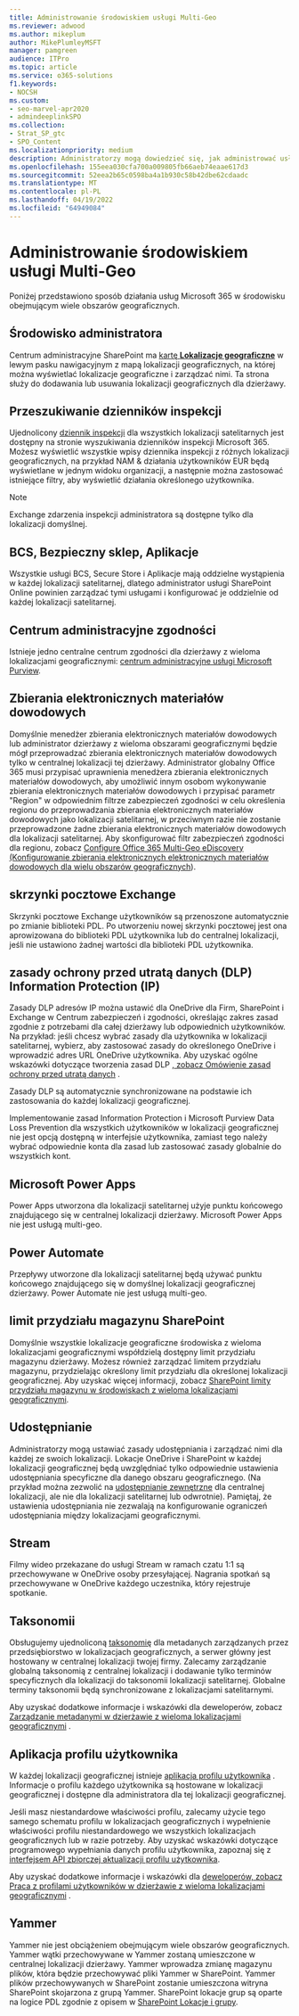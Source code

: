 ```yaml
---
title: Administrowanie środowiskiem usługi Multi-Geo
ms.reviewer: adwood
ms.author: mikeplum
author: MikePlumleyMSFT
manager: pamgreen
audience: ITPro
ms.topic: article
ms.service: o365-solutions
f1.keywords:
- NOCSH
ms.custom:
- seo-marvel-apr2020
- admindeeplinkSPO
ms.collection:
- Strat_SP_gtc
- SPO_Content
ms.localizationpriority: medium
description: Administratorzy mogą dowiedzieć się, jak administrować usługami SharePoint i OneDrive w środowisku obejmującym wiele obszarów geograficznych.
ms.openlocfilehash: 155eea030cfa700a009805fb66aeb74eaae617d3
ms.sourcegitcommit: 52eea2b65c0598ba4a1b930c58b42dbe62cdaadc
ms.translationtype: MT
ms.contentlocale: pl-PL
ms.lasthandoff: 04/19/2022
ms.locfileid: "64949084"
---
```

# <a name="administering-a-multi-geo-environment"></a>Administrowanie środowiskiem usługi Multi-Geo

Poniżej przedstawiono sposób działania usług Microsoft 365 w środowisku obejmującym wiele obszarów geograficznych.

## <a name="administrator-experience"></a>Środowisko administratora

Centrum administracyjne SharePoint ma <a href="https://go.microsoft.com/fwlink/?linkid=2185076" target="_blank">kartę **Lokalizacje geograficzne**</a> w lewym pasku nawigacyjnym z mapą lokalizacji geograficznych, na której można wyświetlać lokalizacje geograficzne i zarządzać nimi. Ta strona służy do dodawania lub usuwania lokalizacji geograficznych dla dzierżawy.

## <a name="audit-log-search"></a>Przeszukiwanie dzienników inspekcji

Ujednolicony [dziennik inspekcji](https://support.office.com/article/0d4d0f35-390b-4518-800e-0c7ec95e946c) dla wszystkich lokalizacji satelitarnych jest dostępny na stronie wyszukiwania dzienników inspekcji Microsoft 365. Możesz wyświetlić wszystkie wpisy dziennika inspekcji z różnych lokalizacji geograficznych, na przykład NAM & działania użytkowników EUR będą wyświetlane w jednym widoku organizacji, a następnie można zastosować istniejące filtry, aby wyświetlić działania określonego użytkownika.

> [!NOTE]
> Exchange zdarzenia inspekcji administratora są dostępne tylko dla lokalizacji domyślnej.

## <a name="bcs-secure-store-apps"></a>BCS, Bezpieczny sklep, Aplikacje

Wszystkie usługi BCS, Secure Store i Aplikacje mają oddzielne wystąpienia w każdej lokalizacji satelitarnej, dlatego administrator usługi SharePoint Online powinien zarządzać tymi usługami i konfigurować je oddzielnie od każdej lokalizacji satelitarnej.

## <a name="compliance-admin-center"></a>Centrum administracyjne zgodności

Istnieje jedno centralne centrum zgodności dla dzierżawy z wieloma lokalizacjami geograficznymi: [centrum administracyjne usługi Microsoft Purview](https://compliance.microsoft.com/).

## <a name="ediscovery"></a>Zbierania elektronicznych materiałów dowodowych

Domyślnie menedżer zbierania elektronicznych materiałów dowodowych lub administrator dzierżawy z wieloma obszarami geograficznymi będzie mógł przeprowadzać zbierania elektronicznych materiałów dowodowych tylko w centralnej lokalizacji tej dzierżawy. Administrator globalny Office 365 musi przypisać uprawnienia menedżera zbierania elektronicznych materiałów dowodowych, aby umożliwić innym osobom wykonywanie zbierania elektronicznych materiałów dowodowych i przypisać parametr "Region" w odpowiednim filtrze zabezpieczeń zgodności w celu określenia regionu do przeprowadzania zbierania elektronicznych materiałów dowodowych jako lokalizacji satelitarnej, w przeciwnym razie nie zostanie przeprowadzone żadne zbierania elektronicznych materiałów dowodowych dla lokalizacji satelitarnej. Aby skonfigurować filtr zabezpieczeń zgodności dla regionu, zobacz [Configure Office 365 Multi-Geo eDiscovery (Konfigurowanie zbierania elektronicznych elektronicznych materiałów dowodowych dla wielu obszarów geograficznych](multi-geo-ediscovery-configuration.md)).

## <a name="exchange-mailboxes"></a>skrzynki pocztowe Exchange

Skrzynki pocztowe Exchange użytkowników są przenoszone automatycznie po zmianie biblioteki PDL. Po utworzeniu nowej skrzynki pocztowej jest ona aprowizowana do biblioteki PDL użytkownika lub do centralnej lokalizacji, jeśli nie ustawiono żadnej wartości dla biblioteki PDL użytkownika.

## <a name="information-protection-ip-data-loss-prevention-dlp-policy"></a>zasady ochrony przed utratą danych (DLP) Information Protection (IP)

Zasady DLP adresów IP można ustawić dla OneDrive dla Firm, SharePoint i Exchange w Centrum zabezpieczeń i zgodności, określając zakres zasad zgodnie z potrzebami dla całej dzierżawy lub odpowiednich użytkowników. Na przykład: jeśli chcesz wybrać zasady dla użytkownika w lokalizacji satelitarnej, wybierz, aby zastosować zasady do określonego OneDrive i wprowadzić adres URL OneDrive użytkownika. Aby uzyskać ogólne wskazówki dotyczące tworzenia zasad DLP [, zobacz Omówienie zasad ochrony przed utratą danych](https://support.office.com/article/1966b2a7-d1e2-4d92-ab61-42efbb137f5e) .

Zasady DLP są automatycznie synchronizowane na podstawie ich zastosowania do każdej lokalizacji geograficznej.

Implementowanie zasad Information Protection i Microsoft Purview Data Loss Prevention dla wszystkich użytkowników w lokalizacji geograficznej nie jest opcją dostępną w interfejsie użytkownika, zamiast tego należy wybrać odpowiednie konta dla zasad lub zastosować zasady globalnie do wszystkich kont.

## <a name="microsoft-power-apps"></a>Microsoft Power Apps

Power Apps utworzona dla lokalizacji satelitarnej użyje punktu końcowego znajdującego się w centralnej lokalizacji dzierżawy. Microsoft Power Apps nie jest usługą multi-geo. 

## <a name="power-automate"></a>Power Automate

Przepływy utworzone dla lokalizacji satelitarnej będą używać punktu końcowego znajdującego się w domyślnej lokalizacji geograficznej dzierżawy.  Power Automate nie jest usługą multi-geo. 

## <a name="sharepoint-storage-quota"></a>limit przydziału magazynu SharePoint

Domyślnie wszystkie lokalizacje geograficzne środowiska z wieloma lokalizacjami geograficznymi współdzielą dostępny limit przydziału magazynu dzierżawy.  Możesz również zarządzać limitem przydziału magazynu, przydzielając określony limit przydziału dla określonej lokalizacji geograficznej. Aby uzyskać więcej informacji, zobacz [SharePoint limity przydziału magazynu w środowiskach z wieloma lokalizacjami geograficznymi](sharepoint-multi-geo-storage-quota.md).

## <a name="sharing"></a>Udostępnianie

Administratorzy mogą ustawiać zasady udostępniania i zarządzać nimi dla każdej ze swoich lokalizacji. Lokacje OneDrive i SharePoint w każdej lokalizacji geograficznej będą uwzględniać tylko odpowiednie ustawienia udostępniania specyficzne dla danego obszaru geograficznego. (Na przykład można zezwolić na [udostępnianie zewnętrzne](https://support.office.com/article/C8A462EB-0723-4B0B-8D0A-70FEAFE4BE85) dla centralnej lokalizacji, ale nie dla lokalizacji satelitarnej lub odwrotnie). Pamiętaj, że ustawienia udostępniania nie zezwalają na konfigurowanie ograniczeń udostępniania między lokalizacjami geograficznymi.

## <a name="stream"></a>Stream

Filmy wideo przekazane do usługi Stream w ramach czatu 1:1 są przechowywane w OneDrive osoby przesyłającej. Nagrania spotkań są przechowywane w OneDrive każdego uczestnika, który rejestruje spotkanie.

## <a name="taxonomy"></a>Taksonomii

Obsługujemy ujednoliconą [taksonomię](/sharepoint/managed-metadata) dla metadanych zarządzanych przez przedsiębiorstwo w lokalizacjach geograficznych, a serwer główny jest hostowany w centralnej lokalizacji twojej firmy. Zalecamy zarządzanie globalną taksonomią z centralnej lokalizacji i dodawanie tylko terminów specyficznych dla lokalizacji do taksonomii lokalizacji satelitarnej. Globalne terminy taksonomii będą synchronizowane z lokalizacjami satelitarnymi.

Aby uzyskać dodatkowe informacje i wskazówki dla deweloperów, zobacz [Zarządzanie metadanymi w dzierżawie z wieloma lokalizacjami geograficznymi](/sharepoint/dev/solution-guidance/multigeo-managedmetadata) .

## <a name="user-profile-application"></a>Aplikacja profilu użytkownika

W każdej lokalizacji geograficznej istnieje [aplikacja profilu użytkownika](/sharepoint/manage-user-profiles) . Informacje o profilu każdego użytkownika są hostowane w lokalizacji geograficznej i dostępne dla administratora dla tej lokalizacji geograficznej.

Jeśli masz niestandardowe właściwości profilu, zalecamy użycie tego samego schematu profilu w lokalizacjach geograficznych i wypełnienie właściwości profilu niestandardowego we wszystkich lokalizacjach geograficznych lub w razie potrzeby. Aby uzyskać wskazówki dotyczące programowego wypełniania danych profilu użytkownika, zapoznaj się z [interfejsem API zbiorczej aktualizacji profilu użytkownika](/sharepoint/dev/solution-guidance/bulk-user-profile-update-api-for-sharepoint-online).

Aby uzyskać dodatkowe informacje i wskazówki dla [deweloperów, zobacz Praca z profilami użytkowników w dzierżawie z wieloma lokalizacjami geograficznymi](/sharepoint/dev/solution-guidance/multigeo-userprofileexperience) .

## <a name="yammer"></a>Yammer

Yammer nie jest obciążeniem obejmującym wiele obszarów geograficznych. Yammer wątki przechowywane w Yammer zostaną umieszczone w centralnej lokalizacji dzierżawy. Yammer wprowadza zmianę magazynu plików, która będzie przechowywać pliki Yammer w SharePoint. Yammer plików przechowywanych w SharePoint zostanie umieszczona witryna SharePoint skojarzona z grupą Yammer. SharePoint lokacje grup są oparte na logice PDL zgodnie z opisem w [SharePoint Lokacje i grupy](multi-geo-capabilities-in-onedrive-and-sharepoint-online-in-microsoft-365.md#sharepoint-sites-and-groups).
